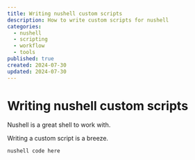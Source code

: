 ```yaml
---
title: Writing nushell custom scripts
description: How to write custom scripts for nushell
categories:
  - nushell
  - scripting
  - workflow
  - tools
published: true
created: 2024-07-30
updated: 2024-07-30
---
```

# Writing nushell custom scripts

Nushell is a great shell to work with.

Writing a custom script is a breeze.

```
nushell code here
```